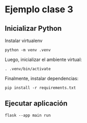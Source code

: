 # Ejemplo clase 3

## Inicializar Python
Instalar virtualenv

```shell
python -m venv .venv
```

Luego, inicializar el ambiente virtual:
```shell
. .venv/bin/activate
```

Finalmente, instalar dependencias:

```shell
pip install -r requirements.txt
```

## Ejecutar aplicación
```shell
flask --app main run
```
